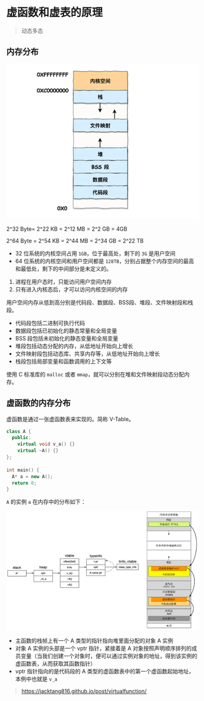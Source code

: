 ﻿# 虚函数和虚表的原理

> 动态多态

## 内存分布

![内存分布](./images/2023-03-03-19-40-27.png)

2^32 Byte= 2^22 KB = 2^12 MB  = 2^2 GB = 4GB

2^64 Byte = 2^54 KB = 2^44 MB = 2^34 GB = 2^22 TB

- 32 位系统的内核空间占用 `1GB`，位于最高处，剩下的 `3G` 是用户空间
- 64 位系统的内核空间和用户空间都是 `128TB`，分别占据整个内存空间的最高和最低处，剩下的中间部分是未定义的。

1. 进程在用户态时，只能访问用户空间内存
2. 只有进入内核态后，才可以访问内核空间的内存

用户空间内存从低到高分别是代码段、数据段、BSS段、堆段、文件映射段和栈段。

- 代码段包括二进制可执行代码
- 数据段包括已初始化的静态常量和全局变量
- BSS 段包括未初始化的静态变量和全局变量
- 堆段包括动态分配的内存，从低地址开始向上增长
- 文件映射段包括动态库、共享内存等，从低地址开始向上增长
- 栈段包括局部变量和函数调用的上下文等

使用 C 标准库的 `malloc` 或者 `mmap`，就可以分别在堆和文件映射段动态分配内存。

## 虚函数的内存分布

虚函数是通过一张虚函数表来实现的。简称 V-Table。

```cpp
class A {
  public:
    virtual void v_a() {}
    virtual ~A() {}
};

int main() {
  A* a = new A();
  return 0;
}
```

`A` 的实例 `a` 在内存中的分布如下：

![a 内存分布](./images/2023-03-03-20-25-13.png)

- 主函数的栈帧上有一个 A 类型的指针指向堆里面分配的对象 A 实例
- 对象 A 实例的头部是一个 vptr 指针，紧接着是 A 对象按照声明顺序排列的成员变量（当我们创建一个对象时，便可以通过实例对象的地址，得到该实例的虚函数表，从而获取其函数指针）
- vptr 指针指向的是代码段的 A 类型的虚函数表中的第一个虚函数起始地址，本例中也就是 `v_a`

> <https://jacktang816.github.io/post/virtualfunction/>
